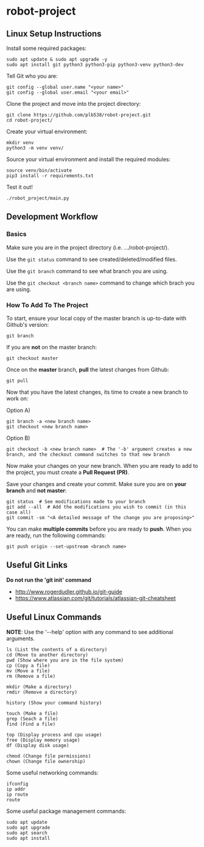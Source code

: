 # robot-project


## Linux Setup Instructions

Install some required packages:
```
sudo apt update & sudo apt upgrade -y
sudo apt install git python3 python3-pip python3-venv python3-dev
```

Tell Git who you are:
```
git config --global user.name "<your name>"
git config --global user.email "<your email>"
```

Clone the project and move into the project directory:
```
git clone https://github.com/plb538/robot-project.git
cd robot-project/
```

Create your virtual environment:
```
mkdir venv
python3 -m venv venv/
```

Source your virtual environment and install the required modules:
```
source venv/bin/activate
pip3 install -r requirements.txt
```

Test it out!
```
./robot_project/main.py
```

## Development Workflow

### Basics

Make sure you are in the project directory (i.e. .../robot-project/).

Use the ```git status``` command to see created/deleted/modified files.

Use the ```git branch``` command to see what branch you are using.

Use the ```git checkout <branch name>``` command to change which brach you are using.

### How To Add To The Project

To start, ensure your local copy of the master branch is up-to-date with Github's version:
```
git branch
```

If you are **not** on the master branch:
```
git checkout master
``` 

Once on the **master** branch, **pull** the latest changes from Github:
```
git pull
```

Now that you have the latest changes, its time to create a new branch to work on:

Option A)
```
git branch -a <new branch name>
git checkout <new branch name>
```

Option B)
```
git checkout -b <new branch name>  # The '-b' argument creates a new branch, and the checkout command switches to that new branch
```

Now make your changes on your new branch. When you are ready to add to the project, you must create a **Pull Request (PR)**.

Save your changes and create your commit. Make sure you are on **your branch** and **not master**:
```
git status  # See modifications made to your branch
git add --all  # Add the modifications you wish to commit (in this case all)
git commit -sm "<A detailed message of the change you are proposing>"
```

You can make **multiple commits** before you are ready to **push**. When you are ready, run the following commands:
```
git push origin --set-upstream <branch name> 
```


## Useful Git Links

**Do not run the 'git init' command**

* http://www.rogerdudler.github.io/git-guide
* https://www.atlassian.com/git/tutorials/atlassian-git-cheatsheet

## Useful Linux Commands

**NOTE**: Use the '--help' option with any command to see additional arguments.

```
ls (List the contents of a directory)
cd (Move to another directory)
pwd (Show where you are in the file system)
cp (Copy a file)
mv (Move a file)
rm (Remove a file)

mkdir (Make a directory)
rmdir (Remove a directory)

history (Show your command history)

touch (Make a file)
grep (Seach a file)
find (Find a file)

top (Display process and cpu usage)
free (Display memory usage)
df (Display disk usage)

chmod (Change file permissions)
chown (Change file ownership)
```

Some useful networking commands:
```
ifconfig
ip addr
ip route
route
```

Some useful package management commands:
```
sudo apt update
sudo apt upgrade
sudo apt search
sudo apt install
```
